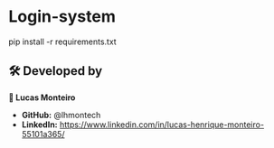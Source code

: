 # Login-system

pip install -r requirements.txt

## 🛠️ Developed by

**👤 Lucas Monteiro**

- **GitHub:** @lhmontech
- **LinkedIn:** https://www.linkedin.com/in/lucas-henrique-monteiro-55101a365/
